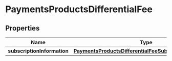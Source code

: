 
# PaymentsProductsDifferentialFee

## Properties
Name | Type | Description | Notes
------------ | ------------- | ------------- | -------------
**subscriptionInformation** | [**PaymentsProductsDifferentialFeeSubscriptionInformation**](PaymentsProductsDifferentialFeeSubscriptionInformation.md) |  |  [optional]



